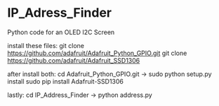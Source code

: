 # IP_Adress_Finder
Python code for an OLED I2C Screen


install these files: 
git clone https://github.com/adafruit/Adafruit_Python_GPIO.git
git clone https://github.com/adafruit/Adafruit_SSD1306


after install both:
cd Adafruit_Python_GPIO.git -> sudo python setup.py install
sudo pip install Adafruit-SSD1306


lastly:
cd IP_Address_Finder -> python address.py
